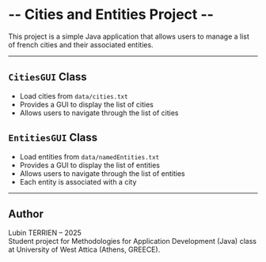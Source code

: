 # -- Cities and Entities Project --

This project is a simple Java application that allows users to manage a list of french cities and their associated entities.

---

## `CitiesGUI` Class
- Load cities from `data/cities.txt`
- Provides a GUI to display the list of cities
- Allows users to navigate through the list of cities

## `EntitiesGUI` Class
- Load entities from `data/namedEntities.txt`
- Provides a GUI to display the list of entities
- Allows users to navigate through the list of entities
- Each entity is associated with a city

---

## Author

Lubin TERRIEN – 2025\
Student project for Methodologies for Application Development (Java) class at University of West Attica (Athens, GREECE).